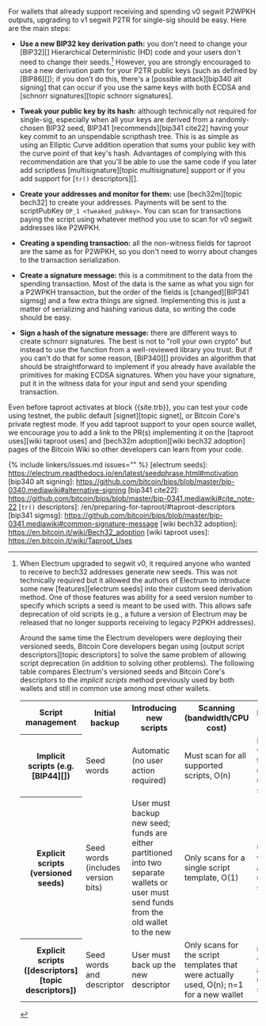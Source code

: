 For wallets that already support receiving and spending v0 segwit P2WPKH
outputs, upgrading to v1 segwit P2TR for single-sig should be easy.
Here are the main steps:

- **Use a new BIP32 key derivation path:** you don't need to change your
  [BIP32][] Hierarchical Deterministic (HD) code and your users don't
  need to change their seeds.[^electrum-segwit]  However, you are
  strongly encouraged to use a new derivation path for your P2TR public
  keys (such as defined by [BIP86][]); if you don't do this, there's a
  [possible attack][bip340 alt signing] that can occur if you use the
  same keys with both ECDSA and [schnorr signatures][topic schnorr
  signatures].

- **Tweak your public key by its hash:** although technically not
  required for single-sig, especially when all your keys are derived
  from a randomly-chosen BIP32 seed, BIP341 [recommends][bip341 cite22]
  having your key commit to an unspendable scripthash tree.  This is as
  simple as using an Elliptic Curve addition operation that sums your
  public key with the curve point of that key's hash.  Advantages of
  complying with this recommendation are that you'll be able to use the
  same code if you later add scriptless [multisignature][topic
  multisignature] support or if you add support for [`tr()`
  descriptors][].

- **Create your addresses and monitor for them:** use [bech32m][topic
  bech32] to create your addresses.  Payments will be sent to the
  scriptPubKey `OP_1 <tweaked_pubkey>`.  You can scan for transactions
  paying the script using whatever method you use to scan for v0 segwit
  addresses like P2WPKH.

- **Creating a spending transaction:** all the non-witness fields for
  taproot are the same as for P2WPKH, so you don't need to worry about
  changes to the transaction serialization.

- **Create a signature message:** this is a commitment to the data from
  the spending transaction.  Most of the data is the same as what you
  sign for a P2WPKH transaction, but the order of the fields is
  [changed][BIP341 sigmsg] and a few extra things are signed.
  Implementing this is just a matter of serializing and hashing
  various data, so writing the code should be easy.

- **Sign a hash of the signature message:** there are different ways to
  create schnorr signatures.  The best is not to "roll your own crypto"
  but instead to use the function from a well-reviewed library you
  trust.  But if you can't do that for some reason, [BIP340][] provides
  an algorithm that should be straightforward to implement if you
  already have available the primitives for making ECDSA signatures.
  When you have your signature, put it in the witness data for your
  input and send your spending transaction.

Even before taproot activates at block {{site.trb}}, you can test your
code using testnet, the public default [signet][topic signet], or Bitcoin Core's private
regtest mode.  If you add taproot support to your open source wallet, we
encourage you to add a link to the PR(s) implementing it on the [taproot
uses][wiki taproot uses] and [bech32m adoption][wiki bech32 adoption]
pages of the Bitcoin Wiki so other developers can learn from your code.

[^electrum-segwit]:
    When Electrum upgraded to segwit v0, it required anyone who wanted
    to receive to bech32 addresses generate new seeds.  This was not
    technically required but it allowed the authors of Electrum to
    introduce some new [features][electrum seeds] into their custom seed
    derivation method.  One of those features was ability for a seed
    version number to specify which scripts a seed is meant to be used
    with.  This allows safe deprecation of old scripts (e.g., a future a
    version of Electrum may be released that no longer supports
    receiving to legacy P2PKH addresses).

    Around the same time the Electrum developers were deploying their
    versioned seeds, Bitcoin Core developers began using [output script
    descriptors][topic descriptors] to solve the same problem of
    allowing script deprecation (in addition to solving other problems).
    The following table compares Electrum's versioned seeds and Bitcoin
    Core's descriptors to the *implicit scripts* method previously used
    by both wallets and still in common use among most other wallets.

    <table>
      <tr>
        <th>Script management</th>
        <th>Initial backup</th>
        <th>Introducing new scripts</th>
        <th>Scanning (bandwidth/CPU cost)</th>
        <th>Deprecating scripts</th>
      </tr>

      <tr>
        <th markdown="1">Implicit scripts (e.g. [BIP44][])</th>
        <td>Seed words</td>
        <td>Automatic (no user action required)</td>
        <td>Must scan for all supported scripts, O(n)</td>
        <td>No way to warn users that they're using unsupported scripts</td>
      </tr>

      <tr>
        <th>Explicit scripts (versioned seeds)</th>
        <td>Seed words (includes version bits)</td>
        <td>User must backup new seed; funds are either partitioned into two
        separate wallets or user must send funds from the old wallet to the new</td>
        <td>Only scans for a single script template, O(1)</td>
        <td>Users warned about unsupported scripts</td>
      </tr>

      <tr>
        <th markdown="1">Explicit scripts ([descriptors][topic descriptors])</th>
        <td>Seed words and descriptor</td>
        <td>User must back up the new descriptor</td>
        <td>Only scans for the script templates that were actually used, O(n); n=1 for a new wallet</td>
        <td>Users warned about unsupported scripts</td>
      </tr>
    </table>

{% include linkers/issues.md issues="" %}
[electrum seeds]: https://electrum.readthedocs.io/en/latest/seedphrase.html#motivation
[bip340 alt signing]: https://github.com/bitcoin/bips/blob/master/bip-0340.mediawiki#alternative-signing
[bip341 cite22]: https://github.com/bitcoin/bips/blob/master/bip-0341.mediawiki#cite_note-22
[`tr()` descriptors]: /en/preparing-for-taproot/#taproot-descriptors
[bip341 sigmsg]: https://github.com/bitcoin/bips/blob/master/bip-0341.mediawiki#common-signature-message
[wiki bech32 adoption]: https://en.bitcoin.it/wiki/Bech32_adoption
[wiki taproot uses]: https://en.bitcoin.it/wiki/Taproot_Uses

